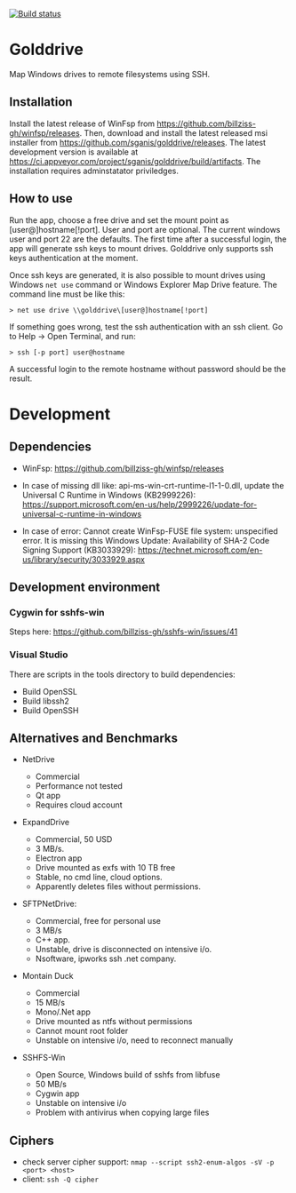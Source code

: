 [![Build status](https://ci.appveyor.com/api/projects/status/x6cc6xew8amyv3s6?svg=true)](https://ci.appveyor.com/project/sganis/golddrive)

# Golddrive

Map Windows drives to remote filesystems using SSH.

Installation
------------

Install the latest release of WinFsp from https://github.com/billziss-gh/winfsp/releases. Then, download and install the latest released msi installer from https://github.com/sganis/golddrive/releases. The latest development version is available at https://ci.appveyor.com/project/sganis/golddrive/build/artifacts. 
The installation requires adminstatator priviledges.

How to use
----------

Run the app, choose a free drive and set the mount point as [user@]hostname[!port]. User and port are optional. The current windows user and port 22 are the defaults.
The first time after a successful login, the app will generate ssh keys to mount drives. Golddrive only supports ssh keys authentication at the moment.

Once ssh keys are generated, it is also possible to mount drives using Windows `net use` command or Windows Explorer Map Drive feature. The command line must be like this:

    > net use drive \\golddrive\[user@]hostname[!port]

If something goes wrong, test the ssh authentication with an ssh client. Go to Help -> Open Terminal, and run:

    > ssh [-p port] user@hostname

A successful login to the remote hostname without password should be the result.


# Development

## Dependencies

- WinFsp: https://github.com/billziss-gh/winfsp/releases

- In case of missing dll like: api-ms-win-crt-runtime-l1-1-0.dll, 
  update the Universal C Runtime in Windows (KB2999226): 
  https://support.microsoft.com/en-us/help/2999226/update-for-universal-c-runtime-in-windows

- In case of error: Cannot create WinFsp-FUSE file system: unspecified error.
  It is missing this Windows Update: Availability of SHA-2 Code Signing Support (KB3033929):
  https://technet.microsoft.com/en-us/library/security/3033929.aspx


## Development environment

### Cygwin for sshfs-win

Steps here: https://github.com/billziss-gh/sshfs-win/issues/41

### Visual Studio

There are scripts in the tools directory to build dependencies:

- Build OpenSSL
- Build libssh2
- Build OpenSSH

## Alternatives and Benchmarks

  - NetDrive
    * Commercial
    * Performance not tested
    * Qt app
    * Requires cloud account

  - ExpandDrive
    * Commercial, 50 USD
    * 3 MB/s.
    * Electron app
    * Drive mounted as exfs with 10 TB free
    * Stable, no cmd line, cloud options.
    * Apparently deletes files without permissions.

  - SFTPNetDrive:
    * Commercial, free for personal use
    * 3 MB/s
    * C++ app.
    * Unstable, drive is disconnected on intensive i/o.
    * Nsoftware, ipworks ssh .net company.

  - Montain Duck
    * Commercial
    * 15 MB/s
    * Mono/.Net app
    * Drive mounted as ntfs without permissions
    * Cannot mount root folder
    * Unstable on intensive i/o, need to reconnect manually
  
  - SSHFS-Win
    * Open Source, Windows build of sshfs from libfuse
    * 50 MB/s
    * Cygwin app
    * Unstable on intensive i/o
    * Problem with antivirus when copying large files

## Ciphers

- check server cipher support: `nmap --script ssh2-enum-algos -sV -p <port> <host>`
- client: `ssh -Q cipher`


